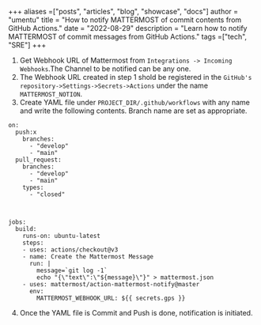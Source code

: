 +++
aliases =["posts", "articles", "blog", "showcase", "docs"]
author = "umentu"
title = "How to notify MATTERMOST of commit contents from GitHub Actions."
date = "2022-08-29"
description = "Learn how to notify MATTERMOST of commit messages from GitHub Actions."
tags =["tech", "SRE"]
+++
1. Get Webhook URL of Mattermost from `Integrations -> Incoming Webhooks`.The Channel to be notified can be any one.
2. The Webhook URL created in step 1 shold be registered in the `GitHub's repository->Settings->Secrets->Actions` under the name `MATTERMOST_NOTION`.
3. Create YAML file under `PROJECT_DIR/.github/workflows` with any name and write the following contents. Branch name are set as appropriate.


```
on:
  push:x
    branches:
      - "develop"
      - "main"
  pull_request:
    branches:
      - "develop"
      - "main"
    types:
      - "closed"

    

jobs:
  build:
    runs-on: ubuntu-latest
    steps:
    - uses: actions/checkout@v3
    - name: Create the Mattermost Message
      run: |
        message=`git log -1`
        echo "{\"text\":\"${message}\"}" > mattermost.json
    - uses: mattermost/action-mattermost-notify@master
      env:
        MATTERMOST_WEBHOOK_URL: ${{ secrets.gps }}
```

4. Once the YAML file is Commit and Push is done, notification is initiated.